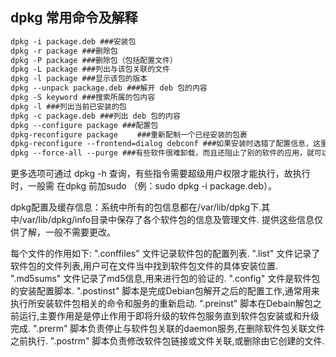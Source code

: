 ## dpkg 常用命令及解释
```txt
dpkg -i package.deb ###安装包
dpkg -r package ###删除包
dpkg -P package ###删除包（包括配置文件）
dpkg -L package ###列出与该包关联的文件
dpkg -l package ###显示该包的版本
dpkg --unpack package.deb ###解开 deb 包的内容
dpkg -S keyword ###搜索所属的包内容
dpkg -l ###列出当前已安装的包
dpkg -c package.deb ###列出 deb 包的内容
dpkg --configure package ###配置包
dpkg-reconfigure package 　　###重新配制一个已经安装的包裹
dpkg-reconfigure --frontend=dialog debconf ###如果安装时选错了配置信息，这里可以改回来.
dpkg --force-all --purge ###有些软件很难卸载，而且还阻止了别的软件的应用，就可以用这个，不过有点冒险.
```
更多选项可通过 dpkg -h 查询，有些指令需要超级用户权限才能执行，故执行时，一般需 在dpkg 前加sudo （例：sudo dpkg -i package.deb）。

dpkg配置及缓存信息：系统中所有的包信息都在/var/lib/dpkg下.其中/var/lib/dpkg/info目录中保存了各个软件包的信息及管理文件. 提供这些信息仅供了解，一般不需要更改。

每个文件的作用如下:
".conffiles" 文件记录软件包的配置列表.
".list" 文件记录了软件包的文件列表,用户可在文件当中找到软件包文件的具体安装位置.
".md5sums" 文件记录了md5信息,用来进行包的验证的.
".config" 文件是软件包的安装配置脚本.
".postinst" 脚本是完成Debian包解开之后的配置工作,通常用来执行所安装软件包相关的命令和服务的重新启动.
".preinst" 脚本在Debain解包之前运行,主要作用是是停止作用于即将升级的软件包服务直到软件包安装或和升级完成.
".prerm" 脚本负责停止与软件包关联的daemon服务,在删除软件包关联文件之前执行.
".postrm" 脚本负责修改软件包链接或文件关联,或删除由它创建的文件.
